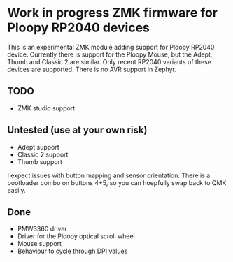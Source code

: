 # Work in progress ZMK firmware for Ploopy RP2040 devices

This is an experimental ZMK module adding support for Ploopy RP2040 device. Currently there is support for the Ploopy Mouse, but the Adept, Thumb and Classic 2 are similar. Only recent RP2040 variants of these devices are supported. There is no AVR support in Zephyr.

## TODO

- ZMK studio support

## Untested (use at your own risk)

- Adept support
- Classic 2 support
- Thumb support

I expect issues with button mapping and sensor orientation. There is a bootloader combo on buttons 4+5, so you can hoepfully swap back to QMK easily.

## Done

- PMW3360 driver
- Driver for the Ploopy optical scroll wheel
- Mouse support
- Behaviour to cycle through DPI values
